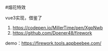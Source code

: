 #烟花特效

vue3实现，借鉴了
1. https://codepen.io/MillerTime/pen/XgpNwb
2. https://github.com/Doener48/firework

demo：https://firework.tools.appbeebee.com/